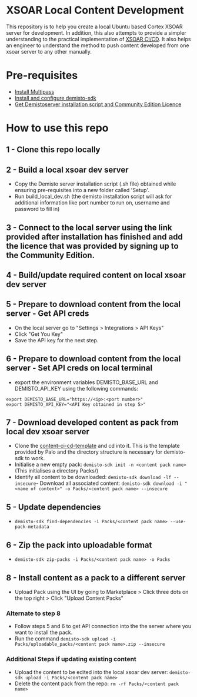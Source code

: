 # XSOAR Local Content Development
This repository is to help you create a local Ubuntu based Cortex XSOAR server for development. In addition, this also attempts to provide a simpler understanding to the practical implementation of [XSOAR CI/CD](https://xsoar.pan.dev/docs/reference/articles/xsoar-ci-cd). It also helps an engineer to understand the method to push content developed from one xsoar server to any other manually.

# Pre-requisites
- [Install Multipass](https://multipass.run/)
- [Install and configure demisto-sdk](https://xsoar.pan.dev/docs/concepts/demisto-sdk)
- [Get Demistoserver installation script and Community Edition Licence](https://start.paloaltonetworks.com/sign-up-for-community-edition-cxo.html)

# How to use this repo

## 1 - Clone this repo locally

## 2 - Build a local xsoar dev server
- Copy the Demisto server installation script (.sh file) obtained while ensuring pre-requisites into a new folder called 'Setup'.
- Run build_local_dev.sh (the demisto installation script will ask for additional information like port number to run on, username and password to fill in)

## 3 - Connect to the local server using the link provided after installation has finished and add the licence that was provided by signing up to the Community Edition.

## 4 - Build/update required content on local xsoar dev server

## 5 - Prepare to download content from the local server - Get API creds
- On the local server go to "Settings > Integrations > API Keys"
- Click "Get You Key"
- Save the API key for the next step.

## 6 - Prepare to download content from the local server - Set API creds on local terminal
- export the environment variables DEMISTO_BASE_URL and DEMISTO_API_KEY using the following commands:
```
export DEMISTO_BASE_URL="https://<ip>:<port number>"
export DEMISTO_API_KEY="<API Key obtained in step 5>"
```

## 7 - Download developed content as pack from local dev xsoar server
- Clone the [content-ci-cd-template](https://github.com/demisto/content-ci-cd-template) and cd into it. This is the template provided by Palo and the  directory structure is necessary for demisto-sdk to work.
- Initialise a new empty pack: `demisto-sdk init -n <content pack name>` (This initialises a directory Packs/<content pack name>)
- Identify all content to be downloaded: `demisto-sdk download -lf --insecure`- Download all associated content: `demisto-sdk download -i "<name of content>" -o Packs/<content pack name> --insecure`

## 5 - Update dependencies
- `demisto-sdk find-dependencies -i Packs/<content pack name> --use-pack-metadata`

## 6 - Zip the pack into uploadable format
- `demisto-sdk zip-packs -i Packs/<content pack name> -o Packs`

## 8 - Install content as a pack to a different server
- Upload Pack using the UI by going to Marketplace > Click three dots on the top right > Click "Upload Content Packs"

### Alternate to step 8
- Follow steps 5 and 6 to get API connection into the the server where you want to install the pack.
- Run the command `demisto-sdk upload -i Packs/uploadable_packs/<content pack name>.zip --insecure`

### Additional Steps if updating existing content
- Upload the content to be edited into the local xsoar dev server: `demisto-sdk upload -i Packs/<content pack name>`
- Delete the content pack from the repo: `rm -rf Packs/<content pack name>`

